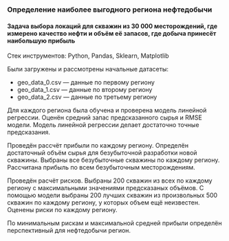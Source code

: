 ### Определение наиболее выгодного региона нефтедобычи
#### Задача выбора локаций для скважин из 30 000 месторождений, где измерено качество нефти и объём её запасов, где добыча принесёт наибольшую прибыль
Стек инструментов: Python, Pandas, Sklearn, Matplotlib

Были загружены и рассмотрены начальные датасеты:

* geo_data_0.csv — данные по первому региону
* geo_data_1.csv — данные по второму региону
* geo_data_2.csv — данные по третьему региону

Для каждого региона была обучена и проверена модель линейной регрессии. Оценён средний запас предсказанного сырья и RMSE модели. Модель линейной регрессии делает достаточно точные предсказания.

Проведён рассчёт прибыли по каждому региону. Определён достаточный объём сырья для безубыточной разработки новой скважины. Выбраны все безубыточные скважины по каждому региону. Рассчитана прибыль по всем безубыточным месторождениям.

Проведён расчёт рисков. Выбраны 200 скважин из всех по каждому региону с максимальными значениями предсказаных объёмов. 
С помощью модели выбраны 200 лучших скважин из произвольных 500 скважин по каждому региону, у которых объем ещё неизвестен. Оценены риски по каждому региону.

По минимальным рискам и максимальной средней прибыли определён перспективный для нефтедобычи регион.
